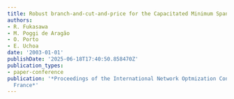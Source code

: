```yaml
---
title: Robust branch-and-cut-and-price for the Capacitated Minimum Spanning Tree Problem
authors:
- R. Fukasawa
- M. Poggi de Aragão
- O. Porto
- E. Uchoa
date: '2003-01-01'
publishDate: '2025-06-18T17:40:50.858470Z'
publication_types:
- paper-conference
publication: '*Proceedings of the International Network Optmization Conference, Evry,
  France*'
---
```

